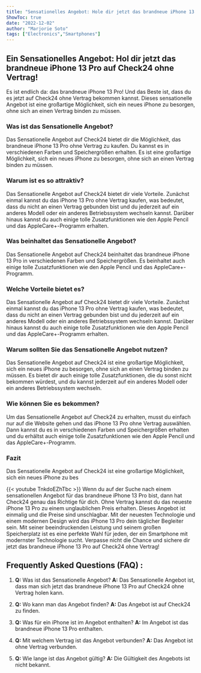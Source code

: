 ```yaml
---
title: "Sensationelles Angebot: Hole dir jetzt das brandneue iPhone 13 Pro auf Check24 ohne Vertrag!"
ShowToc: true 
date: "2022-12-02"
author: "Marjorie Soto" 
tags: ["Electronics","Smartphones"]
---
```

## Ein Sensationelles Angebot: Hol dir jetzt das brandneue iPhone 13 Pro auf Check24 ohne Vertrag! 

Es ist endlich da: das brandneue iPhone 13 Pro! Und das Beste ist, dass du es jetzt auf Check24 ohne Vertrag bekommen kannst. Dieses sensationelle Angebot ist eine großartige Möglichkeit, sich ein neues iPhone zu besorgen, ohne sich an einen Vertrag binden zu müssen. 

### Was ist das Sensationelle Angebot?

Das Sensationelle Angebot auf Check24 bietet dir die Möglichkeit, das brandneue iPhone 13 Pro ohne Vertrag zu kaufen. Du kannst es in verschiedenen Farben und Speichergrößen erhalten. Es ist eine großartige Möglichkeit, sich ein neues iPhone zu besorgen, ohne sich an einen Vertrag binden zu müssen. 

### Warum ist es so attraktiv?

Das Sensationelle Angebot auf Check24 bietet dir viele Vorteile. Zunächst einmal kannst du das iPhone 13 Pro ohne Vertrag kaufen, was bedeutet, dass du nicht an einen Vertrag gebunden bist und du jederzeit auf ein anderes Modell oder ein anderes Betriebssystem wechseln kannst. Darüber hinaus kannst du auch einige tolle Zusatzfunktionen wie den Apple Pencil und das AppleCare+-Programm erhalten. 

### Was beinhaltet das Sensationelle Angebot?

Das Sensationelle Angebot auf Check24 beinhaltet das brandneue iPhone 13 Pro in verschiedenen Farben und Speichergrößen. Es beinhaltet auch einige tolle Zusatzfunktionen wie den Apple Pencil und das AppleCare+-Programm. 

### Welche Vorteile bietet es?

Das Sensationelle Angebot auf Check24 bietet dir viele Vorteile. Zunächst einmal kannst du das iPhone 13 Pro ohne Vertrag kaufen, was bedeutet, dass du nicht an einen Vertrag gebunden bist und du jederzeit auf ein anderes Modell oder ein anderes Betriebssystem wechseln kannst. Darüber hinaus kannst du auch einige tolle Zusatzfunktionen wie den Apple Pencil und das AppleCare+-Programm erhalten. 

### Warum sollten Sie das Sensationelle Angebot nutzen?

Das Sensationelle Angebot auf Check24 ist eine großartige Möglichkeit, sich ein neues iPhone zu besorgen, ohne sich an einen Vertrag binden zu müssen. Es bietet dir auch einige tolle Zusatzfunktionen, die du sonst nicht bekommen würdest, und du kannst jederzeit auf ein anderes Modell oder ein anderes Betriebssystem wechseln. 

### Wie können Sie es bekommen?

Um das Sensationelle Angebot auf Check24 zu erhalten, musst du einfach nur auf die Website gehen und das iPhone 13 Pro ohne Vertrag auswählen. Dann kannst du es in verschiedenen Farben und Speichergrößen erhalten und du erhältst auch einige tolle Zusatzfunktionen wie den Apple Pencil und das AppleCare+-Programm. 

### Fazit

Das Sensationelle Angebot auf Check24 ist eine großartige Möglichkeit, sich ein neues iPhone zu bes

{{< youtube TnkdoEZhTbc >}} 
Wenn du auf der Suche nach einem sensationellen Angebot für das brandneue iPhone 13 Pro bist, dann hat Check24 genau das Richtige für dich. Ohne Vertrag kannst du das neueste iPhone 13 Pro zu einem unglaublichen Preis erhalten. Dieses Angebot ist einmalig und die Preise sind unschlagbar. Mit der neuesten Technologie und einem modernen Design wird das iPhone 13 Pro dein täglicher Begleiter sein. Mit seiner beeindruckenden Leistung und seinem großen Speicherplatz ist es eine perfekte Wahl für jeden, der ein Smartphone mit modernster Technologie sucht. Verpasse nicht die Chance und sichere dir jetzt das brandneue iPhone 13 Pro auf Check24 ohne Vertrag!

## Frequently Asked Questions (FAQ) :
1. **Q:** Was ist das Sensationelle Angebot? 
**A:** Das Sensationelle Angebot ist, dass man sich jetzt das brandneue iPhone 13 Pro auf Check24 ohne Vertrag holen kann.

2. **Q:** Wo kann man das Angebot finden? 
**A:** Das Angebot ist auf Check24 zu finden.

3. **Q:** Was für ein iPhone ist im Angebot enthalten? 
**A:** Im Angebot ist das brandneue iPhone 13 Pro enthalten.

4. **Q:** Mit welchem Vertrag ist das Angebot verbunden? 
**A:** Das Angebot ist ohne Vertrag verbunden.

5. **Q:** Wie lange ist das Angebot gültig? 
**A:** Die Gültigkeit des Angebots ist nicht bekannt.


